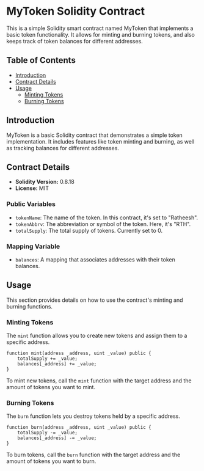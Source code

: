 
# MyToken Solidity Contract

This is a simple Solidity smart contract named MyToken that implements a basic token functionality. It allows for minting and burning tokens, and also keeps track of token balances for different addresses.

## Table of Contents

- [Introduction](#introduction)
- [Contract Details](#contract-details)
- [Usage](#usage)
  - [Minting Tokens](#minting-tokens)
  - [Burning Tokens](#burning-tokens)


## Introduction

MyToken is a basic Solidity contract that demonstrates a simple token implementation. It includes features like token minting and burning, as well as tracking balances for different addresses.

## Contract Details

- **Solidity Version:** 0.8.18
- **License:** MIT

### Public Variables

- `tokenName`: The name of the token. In this contract, it's set to "Ratheesh".
- `tokenAbbrv`: The abbreviation or symbol of the token. Here, it's "RTH".
- `totalSupply`: The total supply of tokens. Currently set to 0.

### Mapping Variable

- `balances`: A mapping that associates addresses with their token balances.

## Usage

This section provides details on how to use the contract's minting and burning functions.

### Minting Tokens

The `mint` function allows you to create new tokens and assign them to a specific address.

```solidity
function mint(address _address, uint _value) public {
    totalSupply += _value;
    balances[_address] += _value;
}
```

To mint new tokens, call the `mint` function with the target address and the amount of tokens you want to mint.

### Burning Tokens

The `burn` function lets you destroy tokens held by a specific address.

```solidity
function burn(address _address, uint _value) public {
    totalSupply -= _value;
    balances[_address] -= _value;
}
```

To burn tokens, call the `burn` function with the target address and the amount of tokens you want to burn.

